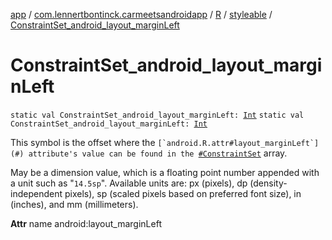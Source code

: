 [app](../../../index.md) / [com.lennertbontinck.carmeetsandroidapp](../../index.md) / [R](../index.md) / [styleable](index.md) / [ConstraintSet_android_layout_marginLeft](./-constraint-set_android_layout_margin-left.md)

# ConstraintSet_android_layout_marginLeft

`static val ConstraintSet_android_layout_marginLeft: `[`Int`](https://kotlinlang.org/api/latest/jvm/stdlib/kotlin/-int/index.html)
`static val ConstraintSet_android_layout_marginLeft: `[`Int`](https://kotlinlang.org/api/latest/jvm/stdlib/kotlin/-int/index.html)

This symbol is the offset where the ``[`android.R.attr#layout_marginLeft`](#) attribute's value can be found in the ``[`#ConstraintSet`](-constraint-set.md) array.

May be a dimension value, which is a floating point number appended with a unit such as "`14.5sp`". Available units are: px (pixels), dp (density-independent pixels), sp (scaled pixels based on preferred font size), in (inches), and mm (millimeters).

**Attr**
name android:layout_marginLeft

